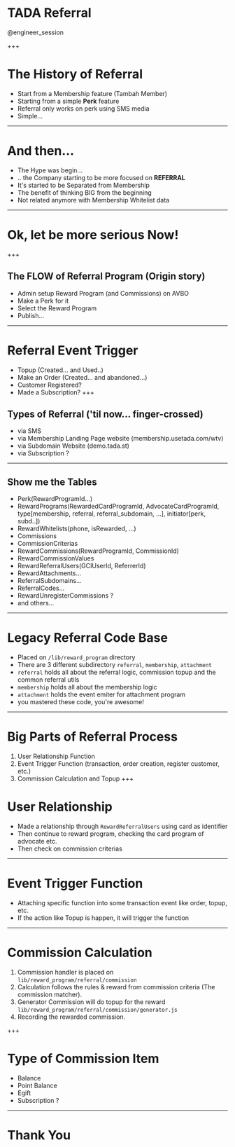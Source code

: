 # TADA Referral
@engineer_session

+++
# The History of Referral
- Start from a Membership feature (Tambah Member)
- Starting from a simple **Perk** feature
- Referral only works on perk using SMS media
- Simple...
---
# And then...
- The Hype was begin...
- .. the Company starting to be more focused on **REFERRAL**
- It's started to be Separated from Membership
- The benefit of thinking BIG from the beginning
- Not related anymore with Membership Whitelist data
---
# Ok, let be more serious Now!
+++
## The FLOW of Referral Program (Origin story)
- Admin setup Reward Program (and Commissions) on AVBO
- Make a Perk for it
- Select the Reward Program 
- Publish...
---
# Referral Event Trigger
- Topup (Created... and Used..)
- Make an Order (Created... and abandoned...)
- Customer Registered?
- Made a Subscription?
+++
## Types of Referral ('til now... finger-crossed)
- via SMS
- via Membership Landing Page website (membership.usetada.com/wtv)
- via Subdomain Website (demo.tada.st)
- via Subscription ?
---
## Show me the Tables
- Perk(RewardProgramId...)
- RewardPrograms(RewardedCardProgramId, AdvocateCardProgramId, type[membership, referral, referral_subdomain, ...], initiator[perk, subd..])
- RewardWhitelists(phone, isRewarded, ...)
- Commissions
- CommissionCriterias
- RewardCommissions(RewardProgramId, CommissionId)
- RewardCommissionValues
- RewardReferralUsers(GCIUserId, ReferrerId)
- RewardAttachments...
- ReferralSubdomains...
- ReferralCodes...
- RewardUnregisterCommissions ?
- and others...
--- 
# Legacy Referral Code Base
- Placed on `/lib/reward_program` directory
- There are 3 different subdirectory `referral`, `membership`, `attachment`
- `referral` holds all about the referral logic, commission topup and the common referral utils
- `membership` holds all about the membership logic
- `attachment` holds the event emiter for attachment program
- you mastered these code, you're awesome!
---
# Big Parts of Referral Process
1. User Relationship Function
2. Event Trigger Function (transaction, order creation, register customer, etc.)
3. Commission Calculation and Topup
+++
# User Relationship
- Made a relationship through `RewardReferralUsers` using card as identifier
- Then continue to reward program, checking the card program of advocate etc.
- Then check on commission criterias
---
# Event Trigger Function
- Attaching specific function into some transaction event like order, topup, etc.
- If the action like Topup is happen, it will trigger the function
---
# Commission Calculation
1. Commission handler is placed on `lib/reward_program/referral/commission`
2. Calculation follows the rules & reward from commission criteria (The commission matcher).
3. Generator Commission will do topup for the reward `lib/reward_program/referral/commission/generator.js`
4. Recording the rewarded commission.

+++
# Type of Commission Item
- Balance
- Point Balance
- Egift
- Subscription ?

---
# Thank You
